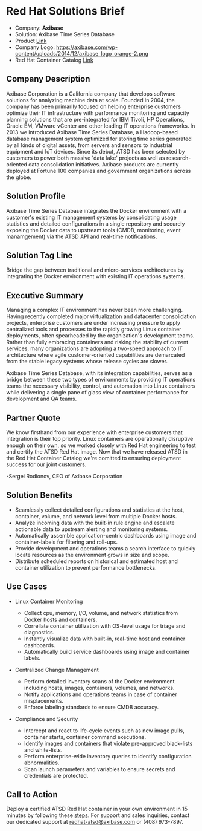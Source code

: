 # Red Hat Solutions Brief

* Company: **Axibase**
* Solution: Axibase Time Series Database
* Product [Link](https://axibase.com/products/axibase-time-series-database/)
* Company Logo: https://axibase.com/wp-content/uploads/2014/12/axibase_logo_orange-2.png
* Red Hat Container Catalog [Link](https://access.redhat.com/containers/?tab=tags#/registry.connect.redhat.com/axibase/atsd)

## Company Description

Axibase Corporation is a California company that develops software solutions for analyzing machine data at scale. Founded in 2004, the company has been primarily focused on helping enterprise customers optimize their IT infrastructure with performance monitoring and capacity planning solutions that are pre-integrated for IBM Tivoli, HP Operations, Oracle EM, VMware vCenter and other leading IT operations frameworks. In 2013 we introduced Axibase Time Series Database, a Hadoop-based database management system optimized for storing time series generated by all kinds of digital assets, from servers and sensors to industrial equipment and IoT devices. Since its debut, ATSD has been selected by customers to power both massive 'data lake' projects as well as research-oriented data consolidation initiatives. Axibase products are currently deployed at Fortune 100 companies and government organizations across the globe. 

## Solution Profile

Axibase Time Series Database integrates the Docker environment with a customer's existing IT management systems by consolidating usage statistics and detailed configurations in a single repository and securely exposing the Docker data to upstream tools (CMDB, monitoring, event manamgement) via the ATSD API and real-time notifications.

## Solution Tag Line

Bridge the gap between traditional and micro-services architectures by integrating the Docker environment with existing IT operations systems.

## Executive Summary

Managing a complex IT environment has never been more challenging. Having recently completed major virtualization and datacenter consolidation projects, enterprise customers are under increasing pressure to apply centralized tools and processes to the rapidly growing Linux container deployments, often spearheaded by the organization's development teams. Rather than fully embracing containers and risking the stability of current services, many organizations are adopting a two-speed approach to IT architecture where agile customer-oriented capabilities are demarcated from the stable legacy systems whose release cycles are slower.

Axibase Time Series Database, with its integration capabilities, serves as a bridge between these two types of environments by providing IT operations teams the necessary visibility, control, and automation into Linux containers while delivering a single pane of glass view of container performance for development and QA teams.

## Partner Quote

We know firsthand from our experience with enterprise customers that integration is their top priority. Linux containers are operationally disruptive enough on their own, so we worked closely with Red Hat engineering to test and certify the ATSD Red Hat image. Now that we have released ATSD in the Red Hat Container Catalog we're comitted to ensuring deployment success for our joint customers.

-Sergei Rodionov, CEO of Axibase Corporation

## Solution Benefits

* Seamlessly collect detailed configurations and statistics at the host, container, volume, and network level from multiple Docker hosts.
* Analyze incoming data with the built-in rule engine and escalate actionable data to upstream alerting and monitoring systems.
* Automatically assemble application-centric dashboards using image and container-labels for filtering and roll-ups.
* Provide development and operations teams a search interface to quickly locate resources as the environment grows in size and scope.
* Distribute scheduled reports on historical and estimated host and container utilization to prevent performance bottlenecks.

## Use Cases

* Linux Container Monitoring
  - Collect cpu, memory, I/O, volume, and network statistics from Docker hosts and containers.
  - Correllate container utilization with OS-level usage for triage and diagnostics.
  - Instantly visualize data with built-in, real-time host and container dashboards.
  - Automatically build service dashboards using image and container labels.

* Centralized Change Management
  - Perform detailed inventory scans of the Docker environment including hosts, images, containers, volumes, and networks.
  - Notify applications and operations teams in case of container misplacements.
  - Enforce labeling standards to ensure CMDB accuracy.

* Compliance and Security
  - Intercept and react to life-cycle events such as new image pulls, container starts, container command executions.
  - Identify images and containers that violate pre-approved black-lists and white-lists.
  - Perform enterprise-wide inventory queries to identify configuration abnormalities.
  - Scan launch parameters and variables to ensure secrets and credentials are protected.


## Call to Action

Deploy a certified ATSD Red Hat container in your own environment in 15 minutes by following these [steps](https://github.com/axibase/axibase-collector/blob/master/jobs/docker/docker-compose-rhel.md). For support and sales inquiries, contact our dedicated support at redhat-atsd@axibase.com or (408) 973-7897.
